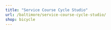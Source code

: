 ```yaml
---
title: "Service Course Cycle Studio"
url: /baltimore/service-course-cycle-studio/
shop: bicycle
---
```


